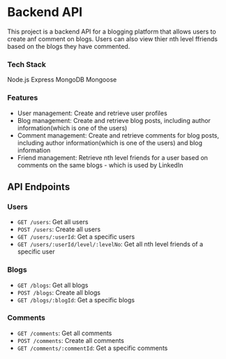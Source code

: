 # Backend API

This project is a backend API for a blogging platform that allows users to create anf comment on blogs. Users can also view thier nth level ffriends based on the blogs they have commented.

### Tech Stack
Node.js
Express
MongoDB
Mongoose

### Features
* User management: Create and retrieve user profiles
* Blog management: Create and retrieve blog posts, including author information(which is one of the users)
* Comment management: Create and retrieve comments for blog posts, including author information(which is one of the users) and blog information
* Friend management: Retrieve nth level friends for a user based on comments on the same blogs - which is used by LinkedIn

## API Endpoints

### Users
* `GET /users`: Get all users
* `POST /users`: Create all users
* `GET /users/:userId`: Get a specific users
* `GET /users/:userId/level/:levelNo`: Get all nth level friends of a specific user

### Blogs
* `GET /blogs`: Get all blogs
* `POST /blogs`: Create all blogs
* `GET /blogs/:blogId`: Get a specific blogs

### Comments
* `GET /comments`: Get all comments
* `POST /comments`: Create all comments
* `GET /comments/:commentId`: Get a specific comments







